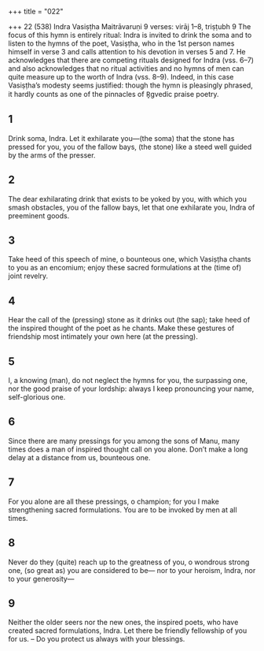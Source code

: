 +++
title = "022"

+++
22 (538) Indra
Vasiṣṭha Maitrāvaruṇi
9 verses: virāj 1–8, triṣṭubh 9
The focus of this hymn is entirely ritual: Indra is invited to drink the soma and to  listen to the hymns of the poet, Vasiṣṭha, who in the 1st person names himself in  verse 3 and calls attention to his devotion in verses 5 and 7. He acknowledges that  there are competing rituals designed for Indra (vss. 6–7) and also acknowledges  that no ritual activities and no hymns of men can quite measure up to the worth  of Indra (vss. 8–9). Indeed, in this case Vasiṣṭha’s modesty seems justified: though  the hymn is pleasingly phrased, it hardly counts as one of the pinnacles of R̥gvedic  praise poetry.
## 1
Drink soma, Indra. Let it exhilarate you—(the soma) that the stone has  pressed for you, you of the fallow bays,
(the stone) like a steed well guided by the arms of the presser.
## 2
The dear exhilarating drink that exists to be yoked by you, with which  you smash obstacles, you of the fallow bays,
let that one exhilarate you, Indra of preeminent goods.
## 3
Take heed of this speech of mine, o bounteous one, which Vasiṣṭha  chants to you as an encomium;
enjoy these sacred formulations at the (time of) joint revelry.
## 4
Hear the call of the (pressing) stone as it drinks out (the sap); take heed  of the inspired thought of the poet as he chants. Make these gestures of friendship most intimately your own here (at the  pressing).
## 5
I, a knowing (man), do not neglect the hymns for you, the surpassing  one, nor the good praise of your lordship:
always I keep pronouncing your name, self-glorious one.
## 6
Since there are many pressings for you among the sons of Manu, many  times does a man of inspired thought call on you alone.
Don’t make a long delay at a distance from us, bounteous one.
## 7
For you alone are all these pressings, o champion; for you I make  strengthening sacred formulations.
You are to be invoked by men at all times.
## 8
Never do they (quite) reach up to the greatness of you, o wondrous  strong one, (so great as) you are considered to be—
nor to your heroism, Indra, nor to your generosity—
## 9
Neither the older seers nor the new ones, the inspired poets, who have  created sacred formulations, Indra.
Let there be friendly fellowship of you for us. – Do you protect us always  with your blessings.